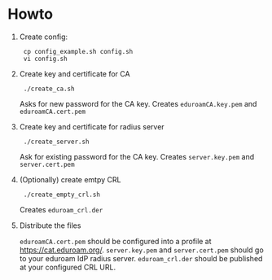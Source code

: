 # Howto

1) Create config:

        cp config_example.sh config.sh
        vi config.sh

2) Create key and certificate for CA

        ./create_ca.sh

    Asks for new password for the CA key. Creates `eduroamCA.key.pem` and `eduroamCA.cert.pem`

3) Create key and certificate for radius server

        ./create_server.sh

    Ask for existing password for the CA key. Creates `server.key.pem` and `server.cert.pem`

4) (Optionally) create emtpy CRL

        ./create_empty_crl.sh

    Creates `eduroam_crl.der`

5) Distribute the files

    `eduroamCA.cert.pem` should be configured into a profile at https://cat.eduroam.org/.
    `server.key.pem` and `server.cert.pem` should go to your eduroam IdP radius server. `eduroam_crl.der` should be published at your configured CRL URL.

